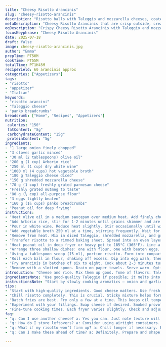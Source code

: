 ```yaml
---
title: "Cheesy Risotto Arancinis"
slug: "cheesy-risotto-arancinis"
description: "Risotto balls with Taleggio and mozzarella cheeses, coated in flour, egg wash, and panko, deep-fried until golden crispy. Arborio rice simmered slowly with white wine and vegetable broth. Savory garlic and caramelized onions give depth. Nutty parmesan and a hint of nutmeg. Serve hot from fryer, crunchy outside, creamy inside. Around 60 servings. Classic Italian snack with a twist on cheese and coating. Quick fry under 3 minutes. Uses peanut oil for frying. Great appetizer or small bites for gatherings."
metaDescription: "Cheesy Risotto Arancinis that are crisp outside, creamy inside. Perfect for gatherings or bites. Deep-fried with crunchy panko coating."
ogDescription: "Crispy Cheesy Risotto Arancinis with Taleggio and mozzarella. Golden-fried, creamy inside. Perfect for snacks or gatherings."
focusKeyphrase: "Cheesy Risotto Arancinis"
date: 2025-07-18
draft: false
image: cheesy-risotto-arancinis.jpg
author: "Emma"
prepTime: PT50M
cookTime: PT55M
totalTime: PT1H45M
recipeYield: 60 arancinis approx
categories: ["Appetizers"]
tags:
- "risotto"
- "appetizer"
- "Italian"
keywords:
- "risotto arancini"
- "Taleggio cheese"
- "panko breadcrumbs"
breadcrumb: ["Home", "Recipes", "Appetizers"]
nutrition: 
 calories: "150"
 fatContent: "8g"
 carbohydrateContent: "15g"
 proteinContent: "5g"
ingredients:
- "1 large onion finely chopped"
- "3 cloves garlic minced"
- "30 ml (2 tablespoons) olive oil"
- "200 g (1 cup) Arborio rice"
- "250 ml (1 cup) dry white wine"
- "1000 ml (4 cups) hot vegetable broth"
- "180 g Taleggio cheese diced"
- "150 g shredded mozzarella cheese"
- "70 g (1 cup) freshly grated parmesan cheese"
- "Freshly grated nutmeg to taste"
- "80 g (½ cup) all-purpose flour"
- "3 eggs lightly beaten"
- "160 g (1¼ cups) panko breadcrumbs"
- "Peanut oil for deep frying"
instructions:
- "Heat olive oil in a medium saucepan over medium heat. Add finely chopped onion and garlic. Stir and cook until soft but not browned, about 5 minutes. Season lightly with salt and pepper."
- "Add Arborio rice, stir for 1-2 minutes until grains shimmer and are coated in oil."
- "Pour in white wine. Reduce heat slightly. Stir occasionally until wine has evaporated almost completely, about 6-7 minutes."
- "Add vegetable broth 250 ml at a time, stirring frequently. Wait for liquid to absorb before adding more broth. Cook until rice is tender but with a bite, about 30 minutes. Adjust seasoning with salt, pepper."
- "Remove from heat. Mix in diced Taleggio, shredded mozzarella, and grated parmesan. Stir until cheeses melt through risotto. Grate fresh nutmeg over mixture. Taste and adjust seasoning."
- "Transfer risotto to a rimmed baking sheet. Spread into an even layer to cool quickly. Cover with plastic wrap and refrigerate for at least 90 minutes until cold and firm enough to shape."
- "Heat peanut oil in deep fryer or heavy pot to 185°C (365°F). Line a tray with paper towels for draining later."
- "Arrange three shallow dishes: one with flour, one with beaten eggs, one with panko breadcrumbs."
- "Using a tablespoon scoop (15 ml), portion risotto. Form into compact balls with your hands, roughly 5 cm diameter."
- "Roll each ball in flour, shaking off excess. Dip into egg wash, then coat evenly with panko. Press crumbs gently to adhere."
- "Fry arancinis in batches of six to eight. Cook about 2-3 minutes turning occasionally, until golden brown and crisp. Oil temperature may drop, adjust heat as needed."
- "Remove with a slotted spoon. Drain on paper towels. Serve warm. Optional: serve in small paper bags for casual presentation."
introduction: "Cheese and rice. Mix them up good. Tome of flavors: Taleggio cheese melts thick and creamy, mozzarella adds stretch. Parmesan gives sharp bite. Onion and garlic, sweating slowly in olive oil. Arborio rice, short grain, sticky but firm; it drinks wine, and broth one cup at a time, like a slow dance. Nutmeg whispers in, just a pinch. Chill that risotto down — sticky, heavy, waiting. Form in little balls, roll in flour and egg, crunch in panko breadcrumbs. Hot peanut oil bubbles—fry fast. Golden, crackly outside, molten inside. Serve in paper bags, like street food meets comfort snack. Great for parties or anytime the craving hits."
ingredientsNote: "Use good-quality Taleggio if possible; it melts into gooey pools inside the crisp exterior. Mozzarella adds mild softness and helps with stringy texture. Parmesan for nuttiness; freshly grated makes all the difference. Swap vegetable broth for chicken broth if preferred. Hard to beat the arborio rice here — that sticky creaminess is the base. Olive oil for the initial flavor base, transitioning to peanut oil for high-temperature frying; its neutral taste and high smoke point prevent burning the crumbs. Panko crumbs replaced traditional breadcrumbs for better crunch. Nutmeg is subtle but important — just a touch, declared at the end. Chill time crucial to firm up mixture so balls hold shape when frying. Measure eggs beaten lightly, not overly mixed, to coat evenly."
instructionsNote: "Start by slowly cooking aromatics — onion and garlic until translucent, no color. Toast rice briefly to coat grains, then add wine to infuse flavor. The broth goes in gradual increments; stirring encourages creaminess without mushiness. Watch rice texture — al dente is key. Stir cheese in warm risotto, melting everything evenly before cooling. Spread risotto thin to cool quickly, wrap tight to avoid drying out. When shaping balls, scoop first, smooth with palms. The triple coating ensures the crisp exterior and keeps cheese melted inside. Frying temperature critical to crispiness; too low and balls soak oil, too high and crumbs burn before inside cooks. Fry in small batches so oil temperature steady. Drain on paper towels to remove excess oil. Serve immediately, warm and crunchy or reheat gently in an oven if made ahead. Avoid overcrowding fryer; safety first."
tips:
- "Start with high-quality ingredients. Good cheese matters. Use fresh panko for crunch. Measure rice accurately. Use hot broth. This keeps rice cooking quickly. Stir rice. Keep it moving. Prevent sticking. Let wine evaporate. This adds depth. Monitor your heat. Too low makes it soggy. Too high burns."
- "Chill risotto completely. This is crucial. Sticky mixture helps form balls. Work quickly shaping. Compact them tightly. Don’t overwork or they break apart. Set up an efficient dredging station. Flour to egg to panko. Keep organized for speed. Control frying temperature. Maintain around 185°C. This gives perfect crispiness."
- "Batch fries are best. Fry only a few at a time. This keeps oil temperature stable. Drain thoroughly. Paper towels are key. Avoid sogginess later. Rethink reheating. Avoid microwave. Use oven for leftovers. Rest balls briefly on towels. Let excess oil escape."
- "Experiment with your fillings. Swap cheese if desired. Smoked provolone for flavor. Basil changes the whole bite. Try different herbs inside. Don't skip seasoning. Salt enhances everything here. Use fresh nutmeg. It adds depth. Also consider sun-dried tomatoes. Great little surprise pockets!"
- "Fine-tune cooking times. Each fryer varies slightly. Check and adjust as you cook. Test with a scrap first. This saves from burnt batches. Presentation matters too. Serve warm in small bags. It creates a fun atmosphere. Pair with dipping sauces. Fun additions like marinara or aioli."
faq:
- "q: Can I use another cheese? a: Yes you can. Just note texture will change. For example, gouda melts differently. Stronger cheeses alter flavor too. Cheddar is sharper."
- "q: How do I store leftovers? a: Consider using airtight containers. Keep in fridge for three days. Reheat gently. Oven works well for crispness. Air fryer is another option. Keeps texture more intact."
- "q: What if my risotto won’t firm up? a: Chill longer if necessary. Ensure mixing is done. Too much broth can make it wet. If issues persist, consider thickening agents. Could use breadcrumbs."
- "q: Can I make these ahead of time? a: Definitely. Prepare and shape, then freeze before frying. Cook from frozen, adding a minute to frying. Watch oil temperature. Good to have options ready."

---
```

